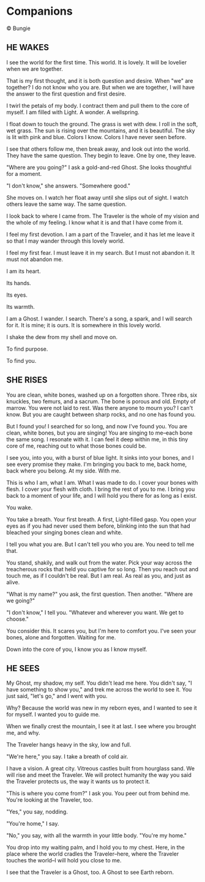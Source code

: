 # Companions

© Bungie

## HE WAKES

I see the world for the first time. This world. It is lovely. It will be lovelier when we are together. 

That is my first thought, and it is both question and desire. When "we" are together? I do not know who you are. But when we are together, I will have the answer to the first question and first desire. 

I twirl the petals of my body. I contract them and pull them to the core of myself. I am filled with Light. A wonder. A wellspring.  

I float down to touch the ground. The grass is wet with dew. I roll in the soft, wet grass. The sun is rising over the mountains, and it is beautiful. The sky is lit with pink and blue. Colors I know. Colors I have never seen before. 

I see that others follow me, then break away, and look out into the world. They have the same question. They begin to leave. One by one, they leave. 

"Where are you going?" I ask a gold-and-red Ghost. She looks thoughtful for a moment. 

"I don't know," she answers. "Somewhere good." 

She moves on. I watch her float away until she slips out of sight. I watch others leave the same way. The same question. 

I look back to where I came from. The Traveler is the whole of my vision and the whole of my feeling. I know what it is and that I have come from it. 

I feel my first devotion. I am a part of the Traveler, and it has let me leave it so that I may wander through this lovely world. 

I feel my first fear. I must leave it in my search. But I must not abandon it. It must not abandon me. 

I am its heart. 

Its hands. 

Its eyes. 

Its warmth. 

I am a Ghost. I wander. I search. There's a song, a spark, and I will search for it. It is mine; it is ours. It is somewhere in this lovely world. 

I shake the dew from my shell and move on. 

To find purpose. 

To find you.

## SHE RISES

You are clean, white bones, washed up on a forgotten shore. Three ribs, six knuckles, two femurs, and a sacrum. The bone is porous and old. Empty of marrow. You were not laid to rest. Was there anyone to mourn you? I can't know. But you are caught between sharp rocks, and no one has found you. 

But I found you! I searched for so long, and now I've found you. You are clean, white bones, but you are singing! You are singing to me–each bone the same song. I resonate with it. I can feel it deep within me, in this tiny core of me, reaching out to what those bones could be. 

I see you, into you, with a burst of blue light. It sinks into your bones, and I see every promise they make. I'm bringing you back to me, back home, back where you belong. At my side. With me. 

This is who I am, what I am. What I was made to do. I cover your bones with flesh. I cover your flesh with cloth. I bring the rest of you to me. I bring you back to a moment of your life, and I will hold you there for as long as I exist. 

You wake. 

You take a breath. Your first breath. A first, Light-filled gasp. You open your eyes as if you had never used them before, blinking into the sun that had bleached your singing bones clean and white. 

I tell you what you are. But I can't tell you who you are. You need to tell me that. 

You stand, shakily, and walk out from the water. Pick your way across the treacherous rocks that held you captive for so long. Then you reach out and touch me, as if I couldn't be real. But I am real. As real as you, and just as alive. 

"What is my name?" you ask, the first question. Then another. "Where are we going?" 

"I don't know," I tell you. "Whatever and wherever you want. We get to choose." 

You consider this. It scares you, but I'm here to comfort you. I've seen your bones, alone and forgotten. Waiting for me. 

Down into the core of you, I know you as I know myself.

## HE SEES

My Ghost, my shadow, my self. You didn't lead me here. You didn't say, "I have something to show you," and trek me across the world to see it. You just said, "let's go," and I went with you. 

Why? Because the world was new in my reborn eyes, and I wanted to see it for myself. I wanted you to guide me. 

When we finally crest the mountain, I see it at last. I see where you brought me, and why. 

The Traveler hangs heavy in the sky, low and full. 

"We're here," you say. I take a breath of cold air. 

I have a vision. A great city. Vitreous castles built from hourglass sand. We will rise and meet the Traveler. We will protect humanity the way you said the Traveler protects us, the way it wants us to protect it. 

"This is where you come from?" I ask you. You peer out from behind me. You're looking at the Traveler, too. 

"Yes," you say, nodding. 

"You're home," I say. 

"No," you say, with all the warmth in your little body. "You're my home." 

You drop into my waiting palm, and I hold you to my chest. Here, in the place where the world cradles the Traveler–here, where the Traveler touches the world–I will hold you close to me. 

I see that the Traveler is a Ghost, too. A Ghost to see Earth reborn.

